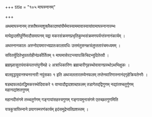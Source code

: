 +++
title = "१०५ माघस्नानम्"

+++

अथमाघस्नानम् तत्रपौषस्यशुक्लैकादश्यांपौर्ममास्याममावास्यायांवामाघस्नानारम्भः

माघेद्वादशीपूर्णिमादौसमापनम् यद्वा मकरसंक्रमणप्रभृतिकुम्भसंक्रमणपर्यन्तंस्नानंकार्यम् ।

अथस्नानकालः अरुनोदयमारभ्यप्रातःकालावधिः उत्तमंतुसनक्षत्रंलुप्ततारंचमध्यमम् ।

सवितर्युदितेभूपततोहीनंप्रकीर्तितम् १ माघमासेरटन्त्यापःकिंचिदभ्युदितेरवौ ।

ब्रह्मघ्न्वासुरापंवाकंपतन्तंपुनीमहे २ अत्राधिकारिणः ब्रह्मचारीगृहस्थोवावानप्रस्थोऽथभिक्षुकः ।

बालवृद्धयुवानश्चनरनारी नपुंसकाः १ इति अथजलतारतम्येनफलम् तप्तेनवारिणास्नानंद्‌गृहेक्रियतेनरैः ।

षडब्दफलदंतद्धिमकरस्थेदिवाकरे १ वाप्यादौद्वादशाब्दफलम् तडागेतद्‌द्विगुणम् नद्यांतश्चतुर्गुणम् महानद्यांशतगुणम्

महानदीसंगमे तच्चतुर्गणम् गङ्गायांसहस्त्रगुणम् गङ्गायमुनासंगमे एतच्छतगुणमिति

यत्रकुत्रापिस्नाने प्रयागस्मरणंकार्यम् इदंसमुद्रेप्यतिप्रशस्तम् ।
